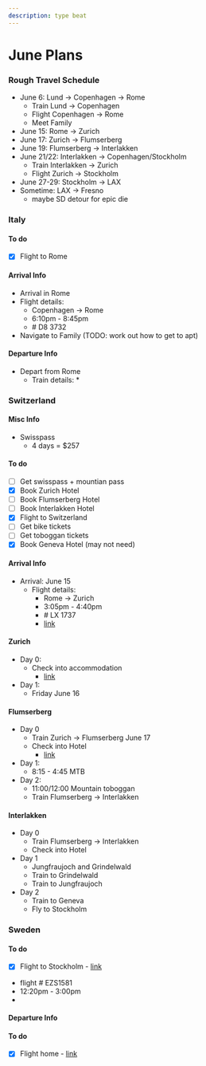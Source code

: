 ```yaml
---
description: type beat
---
```


# June Plans

### Rough Travel Schedule&#x20;

* June 6: Lund -> Copenhagen -> Rome
  * Train Lund -> Copenhagen
  * Flight Copenhagen -> Rome
  * Meet Family
* June 15: Rome -> Zurich
* June 17: Zurich -> Flumserberg&#x20;
* June 19: Flumserberg -> Interlakken
* June 21/22: Interlakken -> Copenhagen/Stockholm
  * Train Interlakken -> Zurich
  * Flight Zurich -> Stockholm
* June 27-29: Stockholm -> LAX
* Sometime: LAX -> Fresno
  * maybe SD detour for epic die &#x20;

### Italy

#### To do

* [x] Flight to Rome

#### Arrival Info

* Arrival in Rome
* Flight details:&#x20;
  * Copenhagen -> Rome
  * 6:10pm - 8:45pm&#x20;
  * \# D8 3732
* Navigate to Family (TODO: work out how to get to apt)

#### Departure Info

* Depart from Rome
  * Train details:
    *

### Switzerland

#### Misc Info

* Swisspass
  * 4 days = $257

#### To do

* [ ] Get swisspass + mountian pass
* [x] Book Zurich Hotel
* [ ] Book Flumserberg Hotel
* [ ] Book Interlakken Hotel
* [x] Flight to Switzerland
* [ ] Get bike tickets
* [ ] Get toboggan tickets
* [x] Book Geneva Hotel (may not need)

#### Arrival Info

* Arrival: June 15&#x20;
  * Flight details:
    * Rome -> Zurich
    * 3:05pm - 4:40pm
    * \# LX 1737&#x20;
    * [link](https://www.google.com/travel/flights/booking?tfs=CBwQAhpKagwIAxIIL20vMDZjNjISCjIwMjMtMDYtMTVyDAgDEggvbS8wODk2NiIgCgNGQ08SCjIwMjMtMDYtMTUaA1pSSCoCTFgyBDE3MzdwAYIBCwj\_\_\_\_\_\_\_\_\_\_\_8BQAFIAZgBAg\&tfu=CmxDalJJY1RGblZVTlZTMkZvVGpoQlFuSm5jVkZDUnkwdExTMHRMUzB0YkcxaVkyUXhPVUZCUVVGQlIxSmlkV1YzUlZCeFJVRkJFZ1pNV0RFM016Y2FDZ2pQQ3hBQUdnTlRSVXM0SEhEbWNRPT0SAggBIggSBkhyckZvYg\&hl=en\&gl=se\&curr=SEK)

#### Zurich

* Day 0:
  * Check into accommodation
    * [link](https://www.hostelworld.com/pwa/hosteldetails.php/MEININGER-Z-rich-Greencity/Zurich/309422?from=2023-06-15\&to=2023-06-17\&guests=1)
* Day 1:
  * Friday June 16

#### Flumserberg

* Day 0
  * Train Zurich -> Flumserberg June 17
  * Check into Hotel
    * [link](https://www.tripadvisor.com/Hotel\_Review-g658465-d2549872-Reviews-Hotel\_Mittenwald-Flumserberg\_Canton\_of\_St\_Gallen.html)
* Day 1:
  * 8:15 - 4:45 MTB
* Day 2:
  * 11:00/12:00 Mountain toboggan&#x20;
  * Train Flumserberg -> Interlakken

#### Interlakken

* Day 0
  * Train Flumserberg -> Interlakken
  * Check into Hotel
* Day 1
  * Jungfraujoch and Grindelwald
  * Train to Grindelwald
  * Train to Jungfraujoch
* Day 2
  * Train to Geneva
  * Fly to Stockholm

### Sweden

#### To do

* [x] Flight to Stockholm - [link](https://www.skyscanner.com/transport/flights/gva/stoc/230622/config/12015-2306220610--32356-0-9547-2306220855?adultsv2=1\&cabinclass=economy\&childrenv2=\&inboundaltsenabled=false\&is\_banana\_refferal=true\&outboundaltsenabled=false\&preferdirects=false\&qp\_prevScreen=HOMEPAGE\&ref=home\&rtn=0)

<!---->

* flight # EZS1581
* 12:20pm - 3:00pm
*

#### Departure Info

#### To do

* [x] Flight home - [link](https://www.skyscanner.net/transport/flights/stoc/laxa/230628/config/9547-2306280705--31901-1-13416-2306281145?adultsv2=1\&cabinclass=economy\&childrenv2=\&inboundaltsenabled=false\&is\_banana\_refferal=true\&outboundaltsenabled=false\&preferdirects=false\&qp\_prevScreen=HOMEPAGE\&ref=home\&rtn=0)
